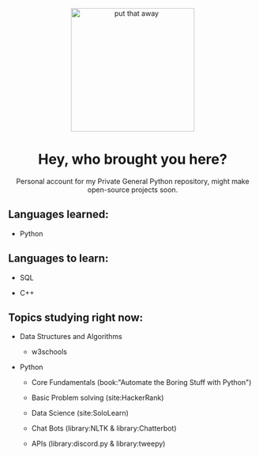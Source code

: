 <div align="center">

<img src="https://github.com/Coalemus/Personal-Data/blob/main/giphy.gif" alt="put that away" width="250">

# Hey, who brought you here?
Personal account for my Private General Python repository, might make open-source projects soon.

</div>

## Languages learned:

* Python  

## Languages to learn:

* SQL

* C++

## Topics studying right now:

* Data Structures and Algorithms 

  * w3schools

* Python 

  * Core Fundamentals (book:"Automate the Boring Stuff with Python")
  
  *  Basic Problem solving (site:HackerRank)

  * Data Science (site:SoloLearn)

  * Chat Bots (library:NLTK & library:Chatterbot)

  * APIs (library:discord.py & library:tweepy)

  
